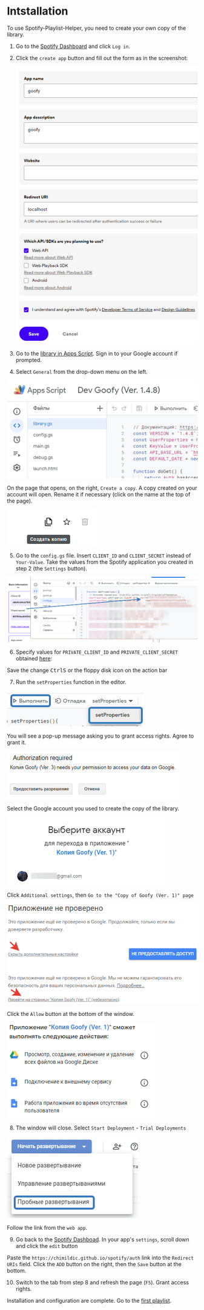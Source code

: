 # Intstallation

To use Spotify-Playlist-Helper, you need to create your own copy of the library. 

1. Go to the [Spotify Dashboard](https://developer.spotify.com/dashboard/) and click `Log in`.

2. Click the `create app` button and fill out the form as in the screenshot:

   ![Create an app](docs/img/install-step-create-app.png ':size=40%')

3. Go to the [library in Apps Script](https://script.google.com/d/1DnC4H7yjqPV2unMZ_nmB-1bDSJT9wQUJ7Wq-ijF4Nc7Fl3qnbT0FkPSr/edit?usp=sharing). Sign in to your Google account if prompted.

4. Select `General` from the drop-down menu on the left.

![Open menu](/docs/img/general-property.gif ':size=60%')

On the page that opens, on the right, `Create a copy`. A copy created on your account will open. Rename it if necessary (click on the name at the top of the page).

![Create a copy](/docs/img/install-step-copy.png)

5. Go to the `config.gs` file. Insert `CLIENT_ID` and `CLIENT_SECRET` instead of `Your-Value`. Take the values ​​​​from the Spotify application you created in step 2 (the `Settings` button).

![Client ID and Client Secret](/docs/img/install-step-client-id2.png)

6. Specify values ​​for `PRIVATE_CLIENT_ID` and `PRIVATE_CLIENT_SECRET` obtained [here](https://script.google.com/macros/s/AKfycbwwDT25i71nYAk1aICxnrXfFVDzctcmhRMqzugjEkpqmUWjGATAbMOCL5aqvlPXOIq4/exec):

Save the change <kbd>Ctrl</kbd><kbd>S</kbd> or the floppy disk icon on the action bar

7. Run the `setProperties` function in the editor.

![run setProperties](/docs/img/install-run-setProperties.png)

You will see a pop-up message asking you to grant access rights. Agree to grant it.

![request for rights](/docs/img/install-permission-request.png ':size=50%')

Select the Google account you used to create the copy of the library.

![Select account](/docs/img/install-step-account.png)

Click `Additional settings`, then `Go to the "Copy of Goofy (Ver. 1)" page`

![Select account](/docs/img/install-step-warning.png ':size=50%')

Click the `Allow` button at the bottom of the window.

![Select account](/docs/img/install-step-grant-permissions.png)

8. The window will close. Select `Start Deployment` - `Trial Deployments`

![Deploy Web App](/docs/img/install-step-webapp.png ':size=40%')

Follow the link from the `web app`.

9. Go back to the [Spotify Dashboad](https://developer.spotify.com/dashboard/). In your app's `settings`, scroll down and click the `edit` button

Paste the `https://chimildic.github.io/spotify/auth` link into the `Redirect URIs` field. Click the `ADD` button on the right, then the `Save` button at the bottom.

10. Switch to the tab from step 8 and refresh the page (`F5`). Grant access rights.

Installation and configuration are complete. Go to the [first playlist](/first-playlist).
